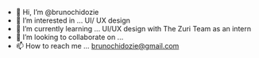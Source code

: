 - 👋 Hi, I’m @brunochidozie
- 👀 I’m interested in ... UI/ UX design
- 🌱 I’m currently learning ... UI/UX design with The Zuri Team as an intern
- 💞️ I’m looking to collaborate on ...
- 📫 How to reach me ... brunochidozie@gmail.com

<!---
brunochidozie/brunochidozie is a ✨ special ✨ repository because its `README.md` (this file) appears on your GitHub profile.
You can click the Preview link to take a look at your changes.
--->
